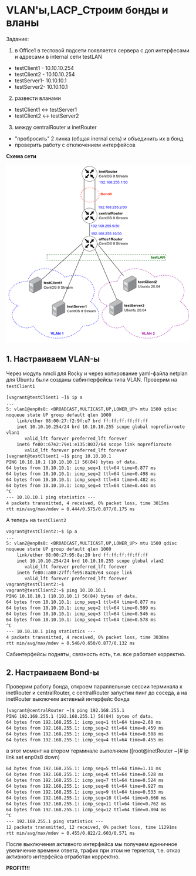 # VLAN'ы,LACP_Строим бонды и вланы
Задание:
1) в Office1 в тестовой подсети появляется сервера с доп интерфесами и адресами в internal сети testLAN
- testClient1 - 10.10.10.254
- testClient2 - 10.10.10.254
- testServer1- 10.10.10.1
- testServer2- 10.10.10.1
2) развести вланами
- testClient1 <-> testServer1
- testClient2 <-> testServer2
3) между centralRouter и inetRouter
- "пробросить" 2 линка (общая inernal сеть) и объединить их в бонд
- проверить работу c отключением интерфейсов

**Схема сети**

![топология](./images/topo.png)
## 1. Настраиваем VLAN-ы
Через модуль nmcli для Rocky и через копирование yaml-файла netplan для Ubuntu были созданы сабинтерфейсы типа VLAN.
Проверим на `testClient1` 
```
[vagrant@testClient1 ~]$ ip a
...
5: vlan1@enp0s8: <BROADCAST,MULTICAST,UP,LOWER_UP> mtu 1500 qdisc noqueue state UP group default qlen 1000
    link/ether 08:00:27:f2:9f:e7 brd ff:ff:ff:ff:ff:ff
    inet 10.10.10.254/24 brd 10.10.10.255 scope global noprefixroute vlan1
       valid_lft forever preferred_lft forever
    inet6 fe80::67e2:79e1:e135:8037/64 scope link noprefixroute
       valid_lft forever preferred_lft forever
[vagrant@testClient1 ~]$ ping 10.10.10.1
PING 10.10.10.1 (10.10.10.1) 56(84) bytes of data.
64 bytes from 10.10.10.1: icmp_seq=1 ttl=64 time=0.877 ms
64 bytes from 10.10.10.1: icmp_seq=2 ttl=64 time=0.498 ms
64 bytes from 10.10.10.1: icmp_seq=3 ttl=64 time=0.482 ms
64 bytes from 10.10.10.1: icmp_seq=4 ttl=64 time=0.444 ms
^C
--- 10.10.10.1 ping statistics ---
4 packets transmitted, 4 received, 0% packet loss, time 3015ms
rtt min/avg/max/mdev = 0.444/0.575/0.877/0.175 ms
```
А теперь на `testClient2`
```
vagrant@testClient2:~$ ip a
...
5: vlan2@enp0s8: <BROADCAST,MULTICAST,UP,LOWER_UP> mtu 1500 qdisc noqueue state UP group default qlen 1000
    link/ether 08:00:27:95:8a:20 brd ff:ff:ff:ff:ff:ff
    inet 10.10.10.254/24 brd 10.10.10.255 scope global vlan2
       valid_lft forever preferred_lft forever
    inet6 fe80::a00:27ff:fe95:8a20/64 scope link
       valid_lft forever preferred_lft forever
vagrant@testClient2:~$
vagrant@testClient2:~$ ping 10.10.10.1
PING 10.10.10.1 (10.10.10.1) 56(84) bytes of data.
64 bytes from 10.10.10.1: icmp_seq=1 ttl=64 time=0.877 ms
64 bytes from 10.10.10.1: icmp_seq=2 ttl=64 time=0.599 ms
64 bytes from 10.10.10.1: icmp_seq=3 ttl=64 time=0.546 ms
64 bytes from 10.10.10.1: icmp_seq=4 ttl=64 time=0.578 ms
^C
--- 10.10.10.1 ping statistics ---
4 packets transmitted, 4 received, 0% packet loss, time 3038ms
rtt min/avg/max/mdev = 0.546/0.650/0.877/0.132 ms
```
Сабинтерфейсы подняты, связность есть, т.е. все работает корректно.
## 2. Настраиваем Bond-ы
Проверим работу бонда, откроем параллельные сессии терминала к inetRouter и centralRouter, с centralRouter запустим пинг до соседа, а на inetRouter выключим активный интерфейс бонда
```
[vagrant@centralRouter ~]$ ping 192.168.255.1
PING 192.168.255.1 (192.168.255.1) 56(84) bytes of data.
64 bytes from 192.168.255.1: icmp_seq=1 ttl=64 time=2.60 ms
64 bytes from 192.168.255.1: icmp_seq=2 ttl=64 time=0.459 ms
64 bytes from 192.168.255.1: icmp_seq=3 ttl=64 time=0.508 ms
64 bytes from 192.168.255.1: icmp_seq=4 ttl=64 time=0.455 ms
```
в этот момент на втором терминале выполняем ([root@inetRouter ~]# ip link set enp0s8 down)
```
64 bytes from 192.168.255.1: icmp_seq=5 ttl=64 time=1.11 ms
64 bytes from 192.168.255.1: icmp_seq=6 ttl=64 time=0.528 ms
64 bytes from 192.168.255.1: icmp_seq=7 ttl=64 time=0.524 ms
64 bytes from 192.168.255.1: icmp_seq=8 ttl=64 time=0.927 ms
64 bytes from 192.168.255.1: icmp_seq=9 ttl=64 time=0.533 ms
64 bytes from 192.168.255.1: icmp_seq=10 ttl=64 time=0.660 ms
64 bytes from 192.168.255.1: icmp_seq=11 ttl=64 time=0.762 ms
64 bytes from 192.168.255.1: icmp_seq=12 ttl=64 time=0.804 ms
^C
--- 192.168.255.1 ping statistics ---
12 packets transmitted, 12 received, 0% packet loss, time 11291ms
rtt min/avg/max/mdev = 0.455/0.822/2.603/0.571 ms
```
После выключения активного интерфейса мы получаем единичное увеличение времени ответа, трафик при этом не теряется, т.е. отказ активного интерфейса отработан корректно.

**PROFIT!!!**
